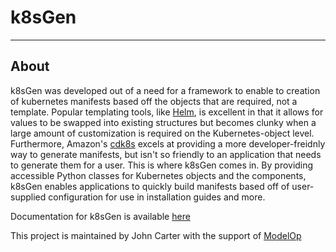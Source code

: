 # k8sGen
---
## About
k8sGen was developed out of a need for a framework to enable to creation of kubernetes manifests based off the objects that are required, not a template.  Popular templating tools, like [Helm](https://helm.sh), is excellent in that it allows for values to be swapped into existing structures but becomes clunky when a large amount of customization is required on the Kubernetes-object level. Furthermore, Amazon's [cdk8s](https://cdk8s.io) excels at providing a more developer-freidnly way to generate manifests, but isn't so friendly to an application that needs to generate them for a user.  This is where k8sGen comes in.  By providing accessible Python classes for Kubernetes objects and the components, k8sGen enables applications to quickly build manifests based off of user-supplied configuration for use in installation guides and more.


Documentation for k8sGen is available [here](https://k8sgen.readthedocs.io/en/latest/)


This project is maintained by John Carter with the support of [ModelOp](http://modelop.com)